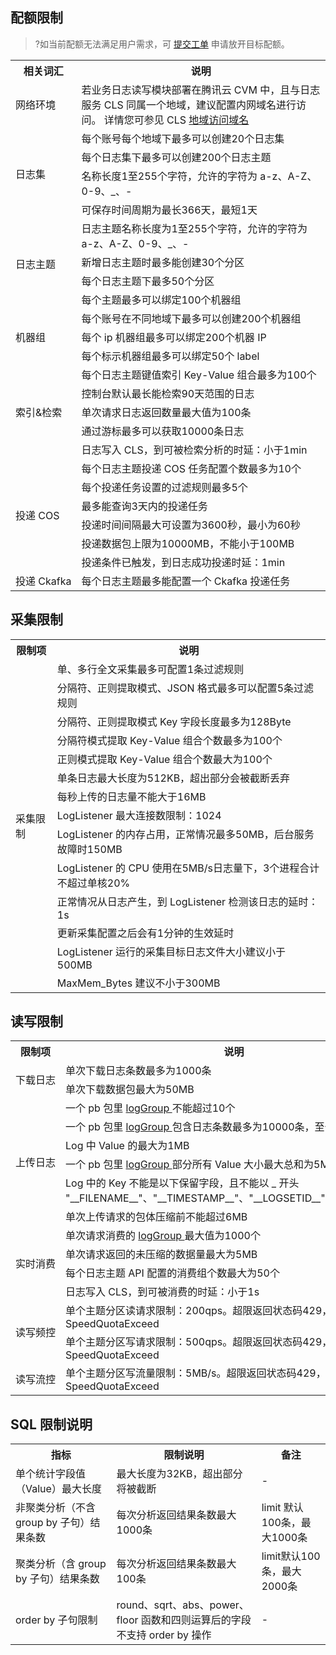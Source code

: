 

## 配额限制

>?如当前配额无法满足用户需求，可 [提交工单](https://console.cloud.tencent.com/workorder/category) 申请放开目标配额。

<table>
<tr>
 <th>相关词汇</th>
  <th>说明</th>
</tr>
  <td>网络环境</td>
  <td>若业务日志读写模块部署在腾讯云 CVM 中，且与日志服务 CLS 同属一个地域，建议配置内网域名进行访问。 详情您可参见 CLS <a href="https://cloud.tencent.com/document/product/614/18940">地域访问域名</a></td>
</tr>
<tr>
  <td rowspan="4">日志集</td>
  <td>每个账号每个地域下最多可以创建20个日志集</td>
</tr>
<tr>
  <td>每个日志集下最多可以创建200个日志主题</td>
</tr>
<tr>
  <td>名称长度1至255个字符，允许的字符为 a-z、A-Z、0-9、_、-</td>
</tr>
<tr>
  <td>可保存时间周期为最长366天，最短1天</td>
</tr>
<tr>
  <td rowspan="4">日志主题</td>
  <td>日志主题名称长度为1至255个字符，允许的字符为 a-z、A-Z、0-9、_、-</td>
</tr>
<tr>
  <td>新增日志主题时最多能创建30个分区</td>
</tr>
<tr>
  <td>每个日志主题下最多50个分区</td>
</tr>
<tr>
  <td>每个主题最多可以绑定100个机器组</td>
</tr>
<tr>
  <td rowspan="3">机器组</td>
  <td>每个账号在不同地域下最多可以创建200个机器组</td>
</tr>
<tr>
  <td>每个 ip 机器组最多可以绑定200个机器 IP</td>
</tr>
<tr>
  <td>每个标示机器组最多可以绑定50个 label</td>
</tr>
<tr>
   <td rowspan="5">索引&amp;检索</td>
   <td>每个日志主题键值索引 Key-Value 组合最多为100个</td>
 </tr>
 <tr>
   <td>控制台默认最长能检索90天范围的日志</td>
 </tr>
 <tr>
   <td>单次请求日志返回数量最大值为100条</td>
 </tr>
 <tr>
   <td>通过游标最多可以获取10000条日志</td>
 </tr>
  <tr>
   <td>日志写入 CLS，到可被检索分析的时延：小于1min</td>
 </tr>
 <tr>
   <td rowspan="6">投递 COS</td>
   <td>每个日志主题投递 COS 任务配置个数最多为10个</td>
 </tr>
 <tr>
   <td>每个投递任务设置的过滤规则最多5个</td>
 </tr>
 <tr>
   <td>最多能查询3天内的投递任务</td>
 </tr>
 <tr>
   <td>投递时间间隔最大可设置为3600秒，最小为60秒</td>
 </tr>
 <tr>
   <td>投递数据包上限为10000MB，不能小于100MB</td>
 </tr>
  <tr>
   <td>投递条件已触发，到日志成功投递时延：1min</td>
 </tr>
 <tr>
   <td nowrap="nowrap">投递 Ckafka</td>
   <td>每个日志主题最多能配置一个 Ckafka 投递任务</td>
 </tr>
</table>




## 采集限制

<table>
    <tr>
  <th>限制项</th>
  <th>说明</th>
</tr>
    <tr>
  <td rowspan="14">采集限制</td>
  <td>单、多行全文采集最多可配置1条过滤规则</td>
</tr>
<tr>
  <td>分隔符、正则提取模式、JSON 格式最多可以配置5条过滤规则</td>
</tr>
<tr>
  <td>分隔符、正则提取模式 Key 字段长度最多为128Byte</td>
</tr>
<tr>
  <td>分隔符模式提取 Key-Value 组合个数最多为100个</td>
</tr>
<tr>
  <td>正则模式提取 Key-Value 组合个数最大为100个</td>
</tr>
<tr>
  <td>单条日志最大长度为512KB，超出部分会被截断丢弃</td>
</tr>
<tr>
  <td>每秒上传的日志量不能大于16MB</td>
</tr>
<tr>
  <td>LogListener 最大连接数限制：1024</td>
</tr>
<tr>
  <td>LogListener 的内存占用，正常情况最多50MB，后台服务故障时150MB</td>
</tr>
<tr>
  <td>LogListener 的 CPU 使用在5MB/s日志量下，3个进程合计不超过单核20%</td>
</tr>
<tr>
   <td>正常情况从日志产生，到 LogListener 检测该日志的延时：1s</td>
 </tr>
 <tr>
   <td>更新采集配置之后会有1分钟的生效延时</td>
 </tr>
 <tr>
   <td>LogListener 运行的采集目标日志文件大小建议小于500MB</td>
 </tr>
 <tr>
   <td>MaxMem_Bytes 建议不小于300MB</td>
 </tr>
</table>




## 读写限制

<table>
    <tr>
  <th>限制项</th>
  <th>说明</th>
</tr>
<tr>
   <td rowspan="2" nowrap="nowrap">下载日志</td>
   <td>单次下载日志条数最多为1000条</td>
 </tr>
 <tr>
   <td>单次下载数据包最大为50MB</td>
 </tr>
 <tr>
   <td rowspan="6">上传日志</td>
	  <td>一个 pb 包里 <a href='https://cloud.tencent.com/document/product/614/16873'>logGroup </a>不能超过10个</td>
 </tr>
   <tr>
     <td>一个 pb 包里 <a href='https://cloud.tencent.com/document/product/614/16873'>logGroup </a>包含日志条数最多为10000条，至少包含1条</td>
 </tr>
 <tr>
   <td>Log 中 Value 的最大为1MB</td>
 </tr>
 <tr>
   <td>一个 pb 包里 <a href='https://cloud.tencent.com/document/product/614/16873'>logGroup </a>部分所有 Value 大小最大总和为5MB</td>
 </tr>
 <tr>
   <td>Log 中的 Key 不能是以下保留字段，且不能以 _ 开头 "__FILENAME__"、"__TIMESTAMP__"、"__LOGSETID__"、"__TOPICID__"</td>
 </tr>
 <tr>
   <td>单次上传请求的包体压缩前不能超过6MB</td>
 </tr>
 <tr>
   <td rowspan="4">实时消费</td>
   <td>单次请求消费的 <a href='https://cloud.tencent.com/document/product/614/16873'>logGroup </a>最大值为1000个</td>
 </tr>
 <tr>
   <td>单次请求返回的未压缩的数据量最大为5MB</td>
 </tr>
 <tr>
   <td>每个日志主题 API 配置的消费组个数最大为50个</td>
 </tr>
 <tr>
   <td>日志写入 CLS，到可被消费的时延：小于1s</td>
 </tr>
  <tr>
    <td rowspan="2">读写频控</td>
    <td >单个主题分区读请求限制：200qps。超限返回状态码429，提示错误 SpeedQuotaExceed </td>
  </tr> 
    <tr>
    <td >单个主题分区写请求限制：500qps。超限返回状态码429，提示错误 SpeedQuotaExceed </td>
  </tr> 
  <tr>
    <td>读写流控</td>
    <td >单个主题分区写流量限制：5MB/s。超限返回状态码429，提示错误 SpeedQuotaExceed </td>
  </tr>
</table>

## SQL 限制说明

<table>
	<tr><th>指标</th><th>限制说明</th><th>	备注</th></tr>
	<tr><td>单个统计字段值（Value）最大长度</td><td>最大长度为32KB，超出部分将被截断</td><td>-</td></tr>
	<tr><td>非聚类分析（不含 group by 子句）结果条数</td><td>每次分析返回结果条数最大1000条</td><td>limit 默认100条，最大1000条</td></tr>
	<tr><td>聚类分析（含 group by 子句）结果条数</td><td>	每次分析返回结果条数最大100条</td><td>limit默认100条，最大2000条</td></tr>
	<tr><td>order by 子句限制</td><td>	round、sqrt、abs、power、floor 函数和四则运算后的字段不支持 order by 操作</td><td>-</td></tr>
</table>


